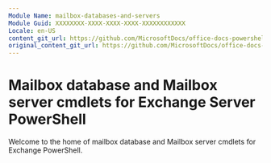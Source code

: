 ```yaml
---
Module Name: mailbox-databases-and-servers
Module Guid: XXXXXXXX-XXXX-XXXX-XXXX-XXXXXXXXXXXX
Locale: en-US
content_git_url: https://github.com/MicrosoftDocs/office-docs-powershell/blob/live/exchange/exchange-ps/exchange/mailbox-databases-and-servers/mailbox-databases-and-servers.md
original_content_git_url: https://github.com/MicrosoftDocs/office-docs-powershell/blob/live/exchange/exchange-ps/exchange/mailbox-databases-and-servers/mailbox-databases-and-servers.md
---
```


# Mailbox database and Mailbox server cmdlets for Exchange Server PowerShell

Welcome to the home of mailbox database and Mailbox server cmdlets for Exchange PowerShell.